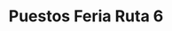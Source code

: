 ---
title: "Puestos Feria Ruta 6"
url: /campana/puestos-feria-ruta-6-avenida-rivadavia-2/
shop: comodidad
---